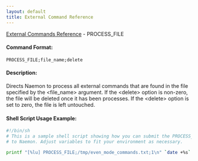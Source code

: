 ```yaml
---
layout: default
title: External Command Reference
---
```


<!--
************************************************
* AUTO GENERATED PAGE - USE ./update SCRIPT
************************************************
-->

<span class="glyphicon glyphicon-arrow-up"></span><a href="index.html"> External Commands Reference</a> - PROCESS_FILE<br>

#### Command Format:

`PROCESS_FILE;file_name;delete`

#### Description:

Directs Naemon to process all external commands that are found in the file specified by the &lt;file_name&gt; argument. If the &lt;delete&gt; option is non-zero, the file will be deleted once it has been processes. If the &lt;delete&gt; option is set to zero, the file is left untouched.

#### Shell Script Usage Example:

```sh
#!/bin/sh
# This is a sample shell script showing how you can submit the PROCESS_FILE command
# to Naemon. Adjust variables to fit your environment as necessary.

printf "[%lu] PROCESS_FILE;/tmp/even_mode_commands.txt;1\n" `date +%s` > /var/lib/naemon/naemon.cmd
```
